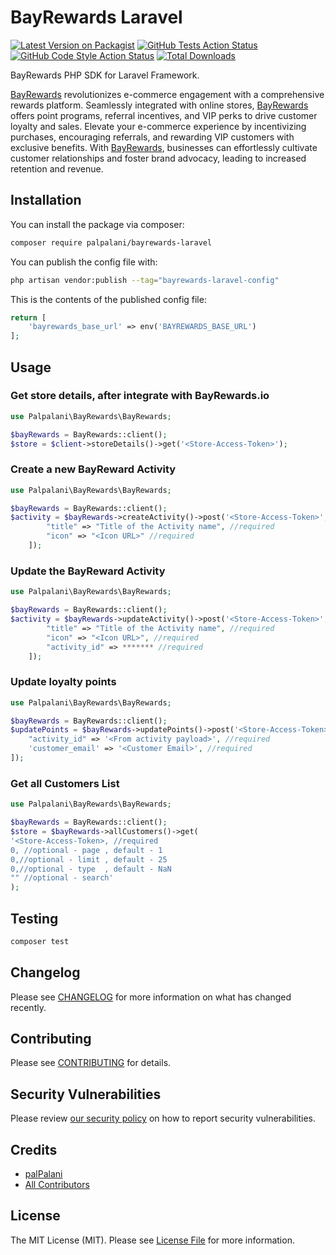 # BayRewards Laravel

[![Latest Version on Packagist](https://img.shields.io/packagist/v/palpalani/bayrewards-laravel.svg?style=flat-square)](https://packagist.org/packages/palpalani/bayrewards-laravel)
[![GitHub Tests Action Status](https://img.shields.io/github/actions/workflow/status/palpalani/bayrewards-laravel/run-tests.yml?branch=main&label=tests&style=flat-square)](https://github.com/palpalani/bayrewards-laravel/actions?query=workflow%3Arun-tests+branch%3Amain)
[![GitHub Code Style Action Status](https://img.shields.io/github/actions/workflow/status/palpalani/bayrewards-laravel/fix-php-code-style-issues.yml?branch=main&label=code%20style&style=flat-square)](https://github.com/palpalani/bayrewards-laravel/actions?query=workflow%3A"Fix+PHP+code+style+issues"+branch%3Amain)
[![Total Downloads](https://img.shields.io/packagist/dt/palpalani/bayrewards-laravel.svg?style=flat-square)](https://packagist.org/packages/palpalani/bayrewards-laravel)

BayRewards PHP SDK for Laravel Framework.

[BayRewards](https://bayrewards.io) revolutionizes e-commerce engagement with a comprehensive rewards platform. Seamlessly integrated with online stores, [BayRewards](https://bayrewards.io) offers point programs, referral incentives, and VIP perks to drive customer loyalty and sales. Elevate your e-commerce experience by incentivizing purchases, encouraging referrals, and rewarding VIP customers with exclusive benefits. With [BayRewards](https://bayrewards.io), businesses can effortlessly cultivate customer relationships and foster brand advocacy, leading to increased retention and revenue.

## Installation

You can install the package via composer:

```bash
composer require palpalani/bayrewards-laravel
```

You can publish the config file with:

```bash
php artisan vendor:publish --tag="bayrewards-laravel-config"
```

This is the contents of the published config file:

```php
return [
    'bayrewards_base_url' => env('BAYREWARDS_BASE_URL')
];
```

## Usage

### Get store details, after integrate with BayRewards.io

```php
use Palpalani\BayRewards\BayRewards;

$bayRewards = BayRewards::client();
$store = $client->storeDetails()->get('<Store-Access-Token>');
```

### Create a new BayReward Activity

```php
use Palpalani\BayRewards\BayRewards;

$bayRewards = BayRewards::client();
$activity = $bayRewards->createActivity()->post('<Store-Access-Token>', [
        "title" => "Title of the Activity name", //required
        "icon" => "<Icon URL>" //required
    ]);
```

### Update the BayReward Activity

```php
use Palpalani\BayRewards\BayRewards;

$bayRewards = BayRewards::client();
$activity = $bayRewards->updateActivity()->post('<Store-Access-Token>', [
        "title" => "Title of the Activity name", //required
        "icon" => "<Icon URL>", //required
        "activity_id" => ******* //required
    ]);
```

### Update loyalty points 

```php
use Palpalani\BayRewards\BayRewards;

$bayRewards = BayRewards::client();
$updatePoints = $bayRewards->updatePoints()->post('<Store-Access-Token>', [
    "activity_id" => '<From activity payload>', //required
    'customer_email' => '<Customer Email>', //required
]);
```

### Get all Customers List

```php
use Palpalani\BayRewards\BayRewards;

$bayRewards = BayRewards::client();
$store = $bayRewards->allCustomers()->get(
'<Store-Access-Token>, //required  
0, //optional - page , default - 1    
0,//optional - limit , default - 25    
0,//optional - type  , default - NaN    
"" //optional - search'
);
```


## Testing

```bash
composer test
```

## Changelog

Please see [CHANGELOG](CHANGELOG.md) for more information on what has changed recently.

## Contributing

Please see [CONTRIBUTING](CONTRIBUTING.md) for details.

## Security Vulnerabilities

Please review [our security policy](../../security/policy) on how to report security vulnerabilities.

## Credits

- [palPalani](https://github.com/palpalani)
- [All Contributors](../../contributors)

## License

The MIT License (MIT). Please see [License File](LICENSE.md) for more information.
